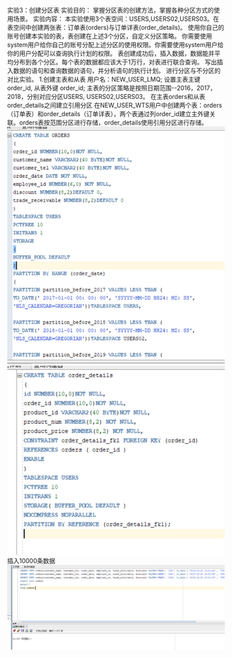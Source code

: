 实验3：创建分区表 实验目的： 掌握分区表的创建方法，掌握各种分区方式的使用场景。
实验内容： 本实验使用3个表空间：USERS,USERS02,USERS03。在表空间中创建两张表：订单表(orders)与订单详表(order_details)。 使用你自己的账号创建本实验的表，表创建在上述3个分区，自定义分区策略。 你需要使用system用户给你自己的账号分配上述分区的使用权限。你需要使用system用户给你的用户分配可以查询执行计划的权限。 表创建成功后，插入数据，数据能并平均分布到各个分区。每个表的数据都应该大于1万行，对表进行联合查询。 写出插入数据的语句和查询数据的语句，并分析语句的执行计划。 进行分区与不分区的对比实验。
1.创建主表和从表
用户名：NEW_USER_LMQ; 设置主表主键 order_id, 从表外键 order_id; 主表的分区策略是按照日期范围--2016，2017，2018，分别对应分区USERS, USERS02,USERS03。 在主表orders和从表order_details之间建立引用分区 在NEW_USER_WTS用户中创建两个表：orders（订单表）和order_details（订单详表），两个表通过列order_id建立主外键关联。orders表按范围分区进行存储，order_details使用引用分区进行存储。
![运行结果](https://github.com/guyongjie/oracle/blob/master/test3/3.1.png)
![运行结果](https://github.com/guyongjie/oracle/blob/master/test3/3.2.png)
插入10000条数据
![运行结果](https://github.com/guyongjie/oracle/blob/master/test3/3.3.png)
